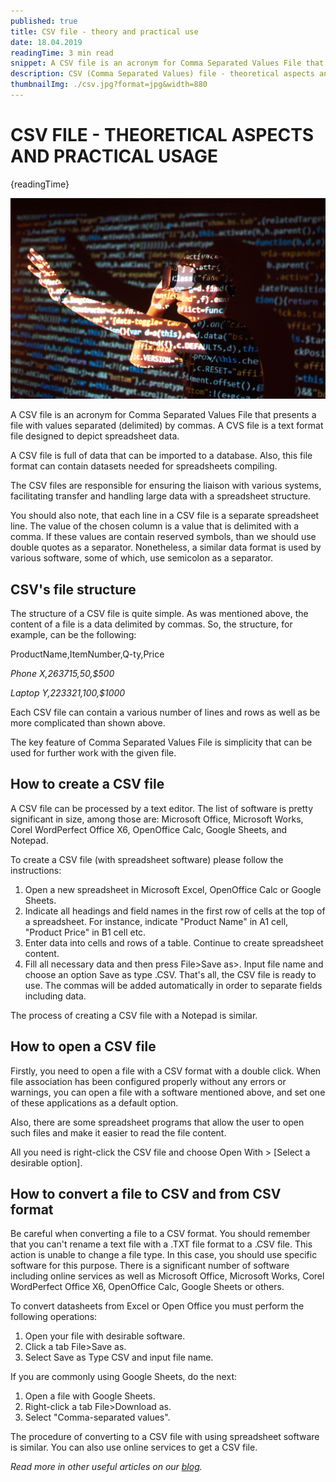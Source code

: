 ```yaml
---
published: true
title: CSV file - theory and practical use
date: 18.04.2019
readingTime: 3 min read
snippet: A CSV file is an acronym for Comma Separated Values File that presents a file with values separated (delimited) by commas. A CVS file is a text format file designed to depict spreadsheet data.
description: CSV (Comma Separated Values) file - theoretical aspects and practical usage. Structure. How to create, open and convert a CSV file
thumbnailImg: ./csv.jpg?format=jpg&width=880
---
```


# CSV FILE - THEORETICAL ASPECTS AND PRACTICAL USAGE

{readingTime}

![CSV file](./csv.jpg?format=webp;jpg;png;avif&srcset&width=880)

A CSV file is an acronym for Comma Separated Values File that presents a file with values separated (delimited) by commas. A CVS file is a text format file designed to depict spreadsheet data.

A CSV file is full of data that can be imported to a database. Also, this file format can contain datasets needed for spreadsheets compiling.

The CSV files are responsible for ensuring the liaison with various systems, facilitating transfer and handling large data with a spreadsheet structure.

You should also note, that each line in a CSV file is a separate spreadsheet line. The value of the chosen column is a value that is delimited with a comma. If these values are contain reserved symbols, than we should use double quotes as a separator. Nonetheless, a similar data format is used by various software, some of which, use semicolon as a separator.

## CSV's file structure

The structure of a CSV file is quite simple. As was mentioned above, the content of a file is a data delimited by commas. So, the structure, for example, can be the following:

ProductName,ItemNumber,Q-ty,Price

_Phone X,263715,50,$500_

_Laptop Y,223321,100,$1000_

Each CSV file can contain a various number of lines and rows as well as be more complicated than shown above.

The key feature of Comma Separated Values File is simplicity that can be used for further work with the given file.

## How to create a CSV file

A CSV file can be processed by a text editor. The list of software is pretty significant in size, among those are: Microsoft Office, Microsoft Works, Corel WordPerfect Office X6, OpenOffice Calc, Google Sheets, and Notepad.

To create a CSV file (with spreadsheet software) please follow the instructions:

1. Open a new spreadsheet in Microsoft Excel, OpenOffice Calc or Google Sheets.
2. Indicate all headings and field names in the first row of cells at the top of a spreadsheet. For instance, indicate "Product Name" in A1 cell, "Product Price" in B1 cell etc.
3. Enter data into cells and rows of a table. Continue to create spreadsheet content.
4. Fill all necessary data and then press File>Save as>. Input file name and choose an option Save as type .CSV. That's all, the CSV file is ready to use. The commas will be added automatically in order to separate fields including data.

The process of creating a CSV file with a Notepad is similar.

## How to open a CSV file

Firstly, you need to open a file with a CSV format with a double click. When file association has been configured properly without any errors or warnings, you can open a file with a software mentioned above, and set one of these applications as a default option.

Also, there are some spreadsheet programs that allow the user to open such files and make it easier to read the file content.

All you need is right-click the CSV file and choose Open With > \[Select a desirable option\].

## How to convert a file to CSV and from CSV format

Be careful when converting a file to a CSV format. You should remember that you can't rename a text file with a .TXT file format to a .CSV file. This action is unable to change a file type. In this case, you should use specific software for this purpose. There is a significant number of software including online services as well as Microsoft Office, Microsoft Works, Corel WordPerfect Office X6, OpenOffice Calc, Google Sheets or others.

To convert datasheets from Excel or Open Office you must perform the following operations:

1. Open your file with desirable software.
2. Click a tab File>Save as.
3. Select Save as Type CSV and input file name.

If you are commonly using Google Sheets, do the next:

1. Open a file with Google Sheets.
2. Right-click a tab File>Download as.
3. Select "Comma-separated values".

The procedure of converting to a CSV file with using spreadsheet software is similar. You can also use online services to get a CSV file.

_Read more in other useful articles on our [blog](/blog)._
